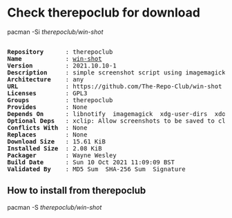 # Check therepoclub for download

pacman -Si *therepoclub/win-shot*

<div class="highlight"><pre class="highlight"><text>
<b>Repository</b>      : therepoclub
<b>Name</b>            : <a href="../../x86_64/win-shot-2021.10.10-1-any.pkg.tar.zst">win-shot</a>
<b>Version</b>         : 2021.10.10-1
<b>Description</b>     : simple screenshot script using imagemagick
<b>Architecture</b>    : any
<b>URL</b>             : https://github.com/The-Repo-Club/win-shot
<b>Licenses</b>        : GPL3
<b>Groups</b>          : therepoclub
<b>Provides</b>        : None
<b>Depends On</b>      : libnotify  imagemagick  xdg-user-dirs  xdotool
<b>Optional Deps</b>   : xclip: Allow screenshots to be saved to clipboard
<b>Conflicts With</b>  : None
<b>Replaces</b>        : None
<b>Download Size</b>   : 15.61 KiB
<b>Installed Size</b>  : 2.08 KiB
<b>Packager</b>        : Wayne Wesley <wayne6324@gmail.com>
<b>Build Date</b>      : Sun 10 Oct 2021 11:09:09 BST
<b>Validated By</b>    : MD5 Sum  SHA-256 Sum  Signature
</text></pre></div>

## How to install from therepoclub

pacman -S *therepoclub/win-shot*
